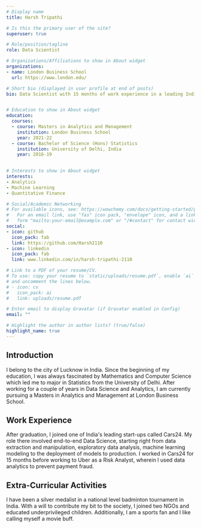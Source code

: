 ```yaml
---
# Display name
title: Harsh Tripathi

# Is this the primary user of the site?
superuser: true

# Role/position/tagline
role: Data Scientist

# Organizations/Affiliations to show in About widget
organizations:
- name: London Business School
  url: https://www.london.edu/

# Short bio (displayed in user profile at end of posts)
bio: Data Scientist with 15 months of work experience in a leading Indian start-up called Cars24 and 8 months of work experience in Uber.


# Education to show in About widget
education:
  courses:
  - course: Masters in Analytics and Management
    institution: London Business School
    year: 2021-22
  - course: Bachelor of Science (Hons) Statistics
    institution: University of Delhi, India
    year: 2016-19
    

# Interests to show in About widget
interests:
- Analytics
- Machine Learning
- Quantitative Finance

# Social/Academic Networking
# For available icons, see: https://wowchemy.com/docs/getting-started/page-builder/#icons
#   For an email link, use "fas" icon pack, "envelope" icon, and a link in the
#   form "mailto:your-email@example.com" or "/#contact" for contact widget.
social:
- icon: github
  icon_pack: fab
  link: https://github.com/Harsh2110
- icon: linkedin
  icon_pack: fab
  link: www.linkedin.com/in/harsh-tripathi-2110

# Link to a PDF of your resume/CV.
# To use: copy your resume to `static/uploads/resume.pdf`, enable `ai` icons in `params.toml`, 
# and uncomment the lines below.
# - icon: cv
#   icon_pack: ai
#   link: uploads/resume.pdf

# Enter email to display Gravatar (if Gravatar enabled in Config)
email: ""

# Highlight the author in author lists? (true/false)
highlight_name: true
---
```


## Introduction
I belong to the city of Lucknow in India. Since the beginning of my education, I was always fascinated by Mathematics and Computer Science which led me to major in Statistics from the University of Delhi. After working for a couple of years in Data Science and Analytics, I am currently pursuing a Masters in Analytics and Management at London Business School.

## Work Experience
After graduation, I joined one of India's leading start-ups called Cars24. My role there involved end-to-end Data Science, starting right from data extraction and manipulation, exploratory data analysis, machine learning modeling to the deployment of models to production. I worked in Cars24 for 15 months before working to Uber as a Risk Analyst, wherein I used data analytics to prevent payment fraud.

## Extra-Curricular Activities
I have been a silver medalist in a national level badminton tournament in India. With a will to contribute my bit to the society, I joined two NGOs and educated underprivileged children. Additionally, I am a sports fan and I like calling myself a movie buff.


<!---{{< icon name="download" pack="fas" >}} Download my {{< staticref "uploads/demo_resume.pdf" "newtab" >}}resumé{{< /staticref >}}.
-->
